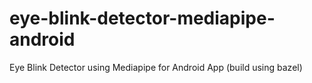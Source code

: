 # eye-blink-detector-mediapipe-android
Eye Blink Detector using Mediapipe for Android App (build using bazel)
